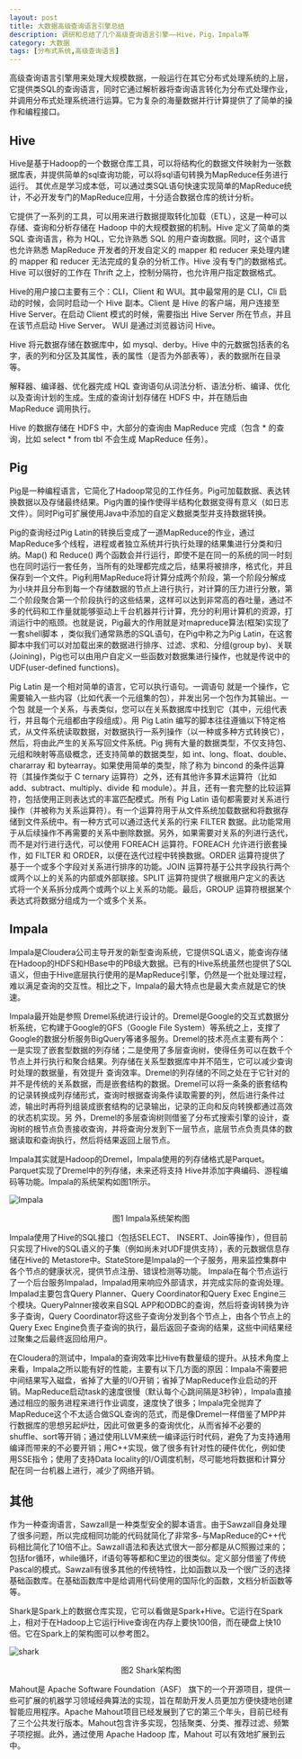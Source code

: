 ```yaml
---
layout: post
title: 大数据高级查询语言引擎总结
description: 调研和总结了几个高级查询语言引擎——Hive，Pig，Impala等
category: 大数据
tags: [分布式系统,高级查询语言]
---
```


高级查询语言引擎用来处理大规模数据，一般运行在其它分布式处理系统的上层，它提供类SQL的查询语言，同时它通过解析器将查询语言转化为分布式处理作业，并调用分布式处理系统进行运算。它为复杂的海量数据并行计算提供了了简单的操作和编程接口。

## Hive

Hive是基于Hadoop的一个数据仓库工具，可以将结构化的数据文件映射为一张数据库表，并提供简单的sql查询功能，可以将sql语句转换为MapReduce任务进行运行。 其优点是学习成本低，可以通过类SQL语句快速实现简单的MapReduce统计，不必开发专门的MapReduce应用，十分适合数据仓库的统计分析。

它提供了一系列的工具，可以用来进行数据提取转化加载（ETL），这是一种可以存储、查询和分析存储在 Hadoop 中的大规模数据的机制。Hive 定义了简单的类 SQL 查询语言，称为 HQL，它允许熟悉 SQL 的用户查询数据。同时，这个语言也允许熟悉 MapReduce 开发者的开发自定义的 mapper 和 reducer 来处理内建的 mapper 和 reducer 无法完成的复杂的分析工作。Hive 没有专门的数据格式。 Hive 可以很好的工作在 Thrift 之上，控制分隔符，也允许用户指定数据格式。

Hive的用户接口主要有三个：CLI，Client 和 WUI。其中最常用的是 CLI，Cli 启动的时候，会同时启动一个 Hive 副本。Client 是 Hive 的客户端，用户连接至 Hive Server。在启动 Client 模式的时候，需要指出 Hive Server 所在节点，并且在该节点启动 Hive Server。 WUI 是通过浏览器访问 Hive。

Hive 将元数据存储在数据库中，如 mysql、derby。Hive 中的元数据包括表的名字，表的列和分区及其属性，表的属性（是否为外部表等），表的数据所在目录等。

解释器、编译器、优化器完成 HQL 查询语句从词法分析、语法分析、编译、优化以及查询计划的生成。生成的查询计划存储在 HDFS 中，并在随后由 MapReduce 调用执行。

Hive 的数据存储在 HDFS 中，大部分的查询由 MapReduce 完成（包含 * 的查询，比如 select * from tbl 不会生成 MapReduce 任务）。

## Pig

Pig是一种编程语言，它简化了Hadoop常见的工作任务。Pig可加载数据、表达转换数据以及存储最终结果。Pig内置的操作使得半结构化数据变得有意义（如日志文件）。同时Pig可扩展使用Java中添加的自定义数据类型并支持数据转换。

Pig的查询经过Pig Latin的转换后变成了一道MapReduce的作业，通过MapReduce多个线程，进程或者独立系统并行执行处理的结果集进行分类和归纳。Map() 和 Reduce() 两个函数会并行运行，即使不是在同一的系统的同一时刻也在同时运行一套任务，当所有的处理都完成之后，结果将被排序，格式化，并且保存到一个文件。Pig利用MapReduce将计算分成两个阶段，第一个阶段分解成为小块并且分布到每一个存储数据的节点上进行执行，对计算的压力进行分散，第二个阶段聚合第一个阶段执行的这些结果，这样可以达到非常高的吞吐量，通过不多的代码和工作量就能够驱动上千台机器并行计算，充分的利用计算机的资源，打消运行中的瓶颈。也就是说，Pig最大的作用就是对mapreduce算法(框架)实现了一套shell脚本 ，类似我们通常熟悉的SQL语句，在Pig中称之为Pig Latin，在这套脚本中我们可以对加载出来的数据进行排序、过滤、求和、分组(group by)、关联(Joining)，Pig也可以由用户自定义一些函数对数据集进行操作，也就是传说中的UDF(user-defined functions)。

Pig Latin 是一个相对简单的语言，它可以执行语句。一调语句 就是一个操作，它需要输入一些内容（比如代表一个元组集的包），并发出另一个包作为其输出。一个包 就是一个关系，与表类似，您可以在关系数据库中找到它（其中，元组代表行，并且每个元组都由字段组成）。用 Pig Latin 编写的脚本往往遵循以下特定格式，从文件系统读取数据，对数据执行一系列操作（以一种或多种方式转换它），然后，将由此产生的关系写回文件系统。Pig 拥有大量的数据类型，不仅支持包、元组和映射等高级概念，还支持简单的数据类型，如 int、long、float、double、chararray 和 bytearray。如果使用简单的类型，除了称为 bincond 的条件运算符（其操作类似于 C ternary 运算符）之外，还有其他许多算术运算符（比如 add、subtract、multiply、divide 和 module）。并且，还有一套完整的比较运算符，包括使用正则表达式的丰富匹配模式。所有 Pig Latin 语句都需要对关系进行操作（并被称为关系运算符）。有一个运算符用于从文件系统加载数据和将数据存储到文件系统中。有一种方式可以通过迭代关系的行来 FILTER 数据。此功能常用于从后续操作不再需要的关系中删除数据。另外，如果需要对关系的列进行迭代，而不是对行进行迭代，可以使用 FOREACH 运算符。FOREACH 允许进行嵌套操作，如 FILTER 和 ORDER，以便在迭代过程中转换数据。ORDER 运算符提供了基于一个或多个字段对关系进行排序的功能。JOIN 运算符基于公共字段执行两个或两个以上的关系的内部或外部联接。SPLIT 运算符提供了根据用户定义的表达式将一个关系拆分成两个或两个以上关系的功能。最后，GROUP 运算符根据某个表达式将数据分组成为一个或多个关系。

## Impala

Impala是Cloudera公司主导开发的新型查询系统，它提供SQL语义，能查询存储在Hadoop的HDFS和HBase中的PB级大数据。已有的Hive系统虽然也提供了SQL语义，但由于Hive底层执行使用的是MapReduce引擎，仍然是一个批处理过程，难以满足查询的交互性。相比之下，Impala的最大特点也是最大卖点就是它的快速。

Impala最开始是参照 Dremel系统进行设计的。Dremel是Google的交互式数据分析系统，它构建于Google的GFS（Google File System）等系统之上，支撑了Google的数据分析服务BigQuery等诸多服务。Dremel的技术亮点主要有两个：一是实现了嵌套型数据的列存储；二是使用了多层查询树，使得任务可以在数千个节点上并行执行和聚合结果。列存储在关系型数据库中并不陌生，它可以减少查询时处理的数据量，有效提升 查询效率。Dremel的列存储的不同之处在于它针对的并不是传统的关系数据，而是嵌套结构的数据。Dremel可以将一条条的嵌套结构的记录转换成列存储形式，查询时根据查询条件读取需要的列，然后进行条件过滤，输出时再将列组装成嵌套结构的记录输出，记录的正向和反向转换都通过高效的状态机实现。另 外，Dremel的多层查询树则借鉴了分布式搜索引擎的设计，查询树的根节点负责接收查询，并将查询分发到下一层节点，底层节点负责具体的数据读取和查询执行，然后将结果返回上层节点。

Impala其实就是Hadoop的Dremel，Impala使用的列存储格式是Parquet。Parquet实现了Dremel中的列存储，未来还将支持 Hive并添加字典编码、游程编码等功能。Impala的系统架构如图1所示。

![Impala](/images/QueryComputing/Impala.jpg)

<center>图1 Impala系统架构图</center>

Impala使用了Hive的SQL接口（包括SELECT、 INSERT、Join等操作），但目前只实现了Hive的SQL语义的子集（例如尚未对UDF提供支持），表的元数据信息存储在Hive的 Metastore中。StateStore是Impala的一个子服务，用来监控集群中各个节点的健康状况，提供节点注册、错误检测等功能。 Impala在每个节点运行了一个后台服务Impalad，Impalad用来响应外部请求，并完成实际的查询处理。Impalad主要包含Query Planner、Query Coordinator和Query Exec Engine三个模块。QueryPalnner接收来自SQL APP和ODBC的查询，然后将查询转换为许多子查询，Query Coordinator将这些子查询分发到各个节点上，由各个节点上的Query Exec Engine负责子查询的执行，最后返回子查询的结果，这些中间结果经过聚集之后最终返回给用户。

在Cloudera的测试中，Impala的查询效率比Hive有数量级的提升。从技术角度上来看，Impala之所以能有好的性能，主要有以下几方面的原因：Impala不需要把中间结果写入磁盘，省掉了大量的I/O开销；省掉了MapReduce作业启动的开销。MapReduce启动task的速度很慢（默认每个心跳间隔是3秒钟），Impala直接通过相应的服务进程来进行作业调度，速度快了很多；Impala完全抛弃了MapReduce这个不太适合做SQL查询的范式，而是像Dremel一样借鉴了MPP并行数据库的思想另起炉灶，因此可做更多的查询优化，从而省掉不必要的shuffle、sort等开销；通过使用LLVM来统一编译运行时代码，避免了为支持通用编译而带来的不必要开销；用C++实现，做了很多有针对性的硬件优化，例如使用SSE指令；使用了支持Data locality的I/O调度机制，尽可能地将数据和计算分配在同一台机器上进行，减少了网络开销。

## 其他

作为一种查询语言，Sawzall是一种类型安全的脚本语言。由于Sawzall自身处理了很多问题，所以完成相同功能的代码就简化了非常多-与MapReduce的C++代码相比简化了10倍不止。Sawzall语法和表达式很大一部分都是从C照搬过来的；包括for循环，while循环，if语句等等都和C里边的很类似。定义部分借鉴了传统Pascal的模式。Sawzall有很多其他的传统特性，比如函数以及一个很广泛的选择基础函数库。在基础函数库中是给调用代码使用的国际化的函数，文档分析函数等等。

Shark是Spark上的数据仓库实现，它可以看做是Spark+Hive。它运行在Spark上，相对于在Hadoop上它运行Hive查询在内存上要快100倍，而在硬盘上快10倍。它在Spark上的架构图可以参考图2。

![shark](/images/QueryComputing/shark.jpg)

<center>图2 Shark架构图</center>

Mahout是 Apache Software Foundation（ASF） 旗下的一个开源项目，提供一些可扩展的机器学习领域经典算法的实现，旨在帮助开发人员更加方便快捷地创建智能应用程序。Apache Mahout项目已经发展到了它的第三个年头，目前已经有了三个公共发行版本。Mahout包含许多实现，包括聚类、分类、推荐过滤、频繁子项挖掘。此外，通过使用 Apache Hadoop 库，Mahout 可以有效地扩展到云中。


